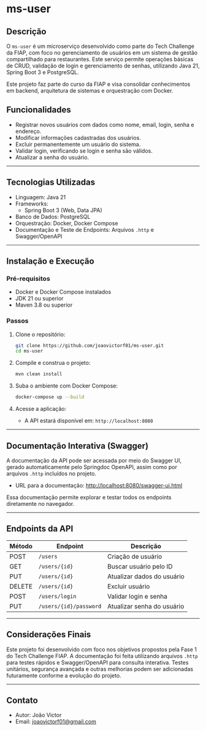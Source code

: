 # ms-user

## Descrição

O `ms-user` é um microserviço desenvolvido como parte do Tech Challenge da FIAP, com foco no gerenciamento de usuários em um sistema de gestão compartilhado para restaurantes. Este serviço permite operações básicas de CRUD, validação de login e gerenciamento de senhas, utilizando Java 21, Spring Boot 3 e PostgreSQL.

Este projeto faz parte do curso da FIAP e visa consolidar conhecimentos em backend, arquitetura de sistemas e orquestração com Docker.

## Funcionalidades

- Registrar novos usuários com dados como nome, email, login, senha e endereço.
- Modificar informações cadastradas dos usuários.
- Excluir permanentemente um usuário do sistema.
- Validar login, verificando se login e senha são válidos.
- Atualizar a senha do usuário.

---

## Tecnologias Utilizadas

- Linguagem: Java 21
- Frameworks:
  - Spring Boot 3 (Web, Data JPA)
- Banco de Dados: PostgreSQL
- Orquestração: Docker, Docker Compose
- Documentação e Teste de Endpoints: Arquivos `.http` e Swagger/OpenAPI

---

## Instalação e Execução

### Pré-requisitos

- Docker e Docker Compose instalados
- JDK 21 ou superior
- Maven 3.8 ou superior

### Passos

1. Clone o repositório:

   ```bash
   git clone https://github.com/joaovictorf01/ms-user.git
   cd ms-user
   ```

2. Compile e construa o projeto:

   ```bash
   mvn clean install
   ```

3. Suba o ambiente com Docker Compose:

   ```bash
   docker-compose up --build
   ```

4. Acesse a aplicação:

   - A API estará disponível em: `http://localhost:8080`

---

## Documentação Interativa (Swagger)

A documentação da API pode ser acessada por meio do Swagger UI, gerado automaticamente pelo Springdoc OpenAPI, assim como por arquivos `.http` incluídos no projeto.

- URL para a documentação: [http://localhost:8080/swagger-ui.html](http://localhost:8080/swagger-ui.html)

Essa documentação permite explorar e testar todos os endpoints diretamente no navegador.

---

## Endpoints da API

| Método | Endpoint             | Descrição                      |
|--------|-----------------------|--------------------------------|
| POST   | `/users`             | Criação de usuário             |
| GET    | `/users/{id}`        | Buscar usuário pelo ID         |
| PUT    | `/users/{id}`        | Atualizar dados do usuário     |
| DELETE | `/users/{id}`        | Excluir usuário                |
| POST   | `/users/login`        | Validar login e senha          |
| PUT    | `/users/{id}/password` | Atualizar senha do usuário    |

---

## Considerações Finais

Este projeto foi desenvolvido com foco nos objetivos propostos pela Fase 1 do Tech Challenge FIAP. A documentação foi feita utilizando arquivos `.http` para testes rápidos e Swagger/OpenAPI para consulta interativa. Testes unitários, segurança avançada e outras melhorias podem ser adicionadas futuramente conforme a evolução do projeto.

---

## Contato

- Autor: João Victor  
- Email: <joaovictorf01@gmail.com>
